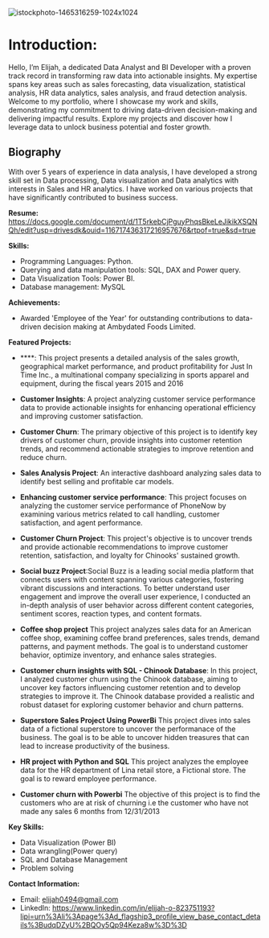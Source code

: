 ![istockphoto-1465316259-1024x1024](https://github.com/user-attachments/assets/8516d78e-306f-4b2b-b1fc-9bebe286749a)


# **Introduction:**
Hello, I’m Elijah, a dedicated Data Analyst and BI Developer with a proven track record in transforming raw data into actionable insights. My expertise spans key areas such as sales forecasting, data visualization, statistical analysis, HR data analytics, sales analysis, and fraud detection analysis.  Welcome to my portfolio, where I showcase my work and skills, demonstrating my commitment to driving data-driven decision-making and delivering impactful results. Explore my projects and discover how I leverage data to unlock business potential and foster growth.

## Biography
With over 5 years of experience in data analysis, I have developed a strong skill set in Data processing, Data visualization and Data analytics with interests in Sales and HR analytics. I have worked on various projects that have significantly contributed to business success.

**Resume:**
https://docs.google.com/document/d/1T5rkebCjPguyPhqsBkeLeJikikXSQNQh/edit?usp=drivesdk&ouid=116717436317216957676&rtpof=true&sd=true

**Skills:**
- Programming Languages: Python.
- Querying and data manipulation tools: SQL, DAX and Power query.
- Data Visualization Tools: Power BI.
- Database management: MySQL

**Achievements:**
- Awarded 'Employee of the Year' for outstanding contributions to data-driven decision making at Ambydated Foods Limited. 

**Featured Projects:**
- ****: This project presents a detailed analysis of the sales growth, geographical market performance, and product profitability for Just In Time Inc., a multinational company specializing in sports apparel and equipment, during the fiscal years 2015 and 2016

- **Customer Insights**: A project analyzing customer service performance data to provide actionable insights for enhancing operational efficiency and improving customer satisfaction.
  
- **Customer Churn**: The primary objective of this project is to identify key drivers of customer churn, provide insights into customer retention trends, and recommend actionable strategies to improve retention and reduce churn.
  
- **Sales Analysis Project**: An interactive dashboard analyzing sales data to identify best selling and profitable car models.
  
- **Enhancing customer service performance**: This project focuses on analyzing the customer service performance of PhoneNow by examining various metrics related to call handling, customer satisfaction, and agent performance.
  
- **Customer Churn Project**: This project's objective is to uncover trends and provide actionable recommendations to improve customer retention, satisfaction, and loyalty for Chinooks' sustained growth.
  
- **Social buzz Project**:Social Buzz is a leading social media platform that connects users with content spanning various categories, fostering vibrant discussions and interactions. To better understand user engagement and improve the overall user experience, I conducted an in-depth analysis of user behavior across different content categories, sentiment scores, reaction types, and content formats.
  
- **Coffee shop project**
  This project analyzes sales data for an American coffee shop, examining coffee brand preferences, sales trends, demand patterns, and payment methods. The goal is to understand customer behavior, optimize inventory, and enhance sales strategies.
  
- **Customer churn insights with SQL - Chinook Database**: In this project, I analyzed customer churn using the Chinook database, aiming to uncover key factors influencing customer retention and to develop strategies to improve it. The Chinook database provided a realistic and robust dataset for exploring customer behavior and churn patterns.
  
- **Superstore Sales Project Using PowerBi**
   This project dives into sales data of a fictional superstore to uncover the performanace of the business. The goal is to be able to uncover hidden treasures that can lead to increase productivity of the business.
   
- **HR project with Python and SQL**
   This project analyzes the employee data for the HR department of Lina retail store, a Fictional store. The goal is to reward employee performance.
  
- **Customer churn with Powerbi**
  The objective of this project is to find the customers who are at risk of churning i.e the customer who have not made any sales 6 months from 12/31/2013  

**Key Skills:**
- Data Visualization (Power BI)
- Data wrangling(Power query) 
- SQL and Database Management
- Problem solving 

**Contact Information:**
- Email: elijah0494@gmail.com
- LinkedIn: https://www.linkedin.com/in/elijah-o-823751193?lipi=urn%3Ali%3Apage%3Ad_flagship3_profile_view_base_contact_details%3BudqDZyU%2BQOy5Qp94Keza8w%3D%3D



